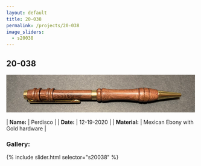 ```yaml
---
layout: default
title: 20-038
permalink: /projects/20-038
image_sliders:
  - s20038
---
```


## 20-038

![Your Pencil](/projects/imgs/20038/header-20-038.png)

| **Name:**     | Perdisco    |
| **Date:**     | 12-19-2020  |
| **Material:** | Mexican Ebony with Gold hardware |

### Gallery:

{% include slider.html selector="s20038" %}

